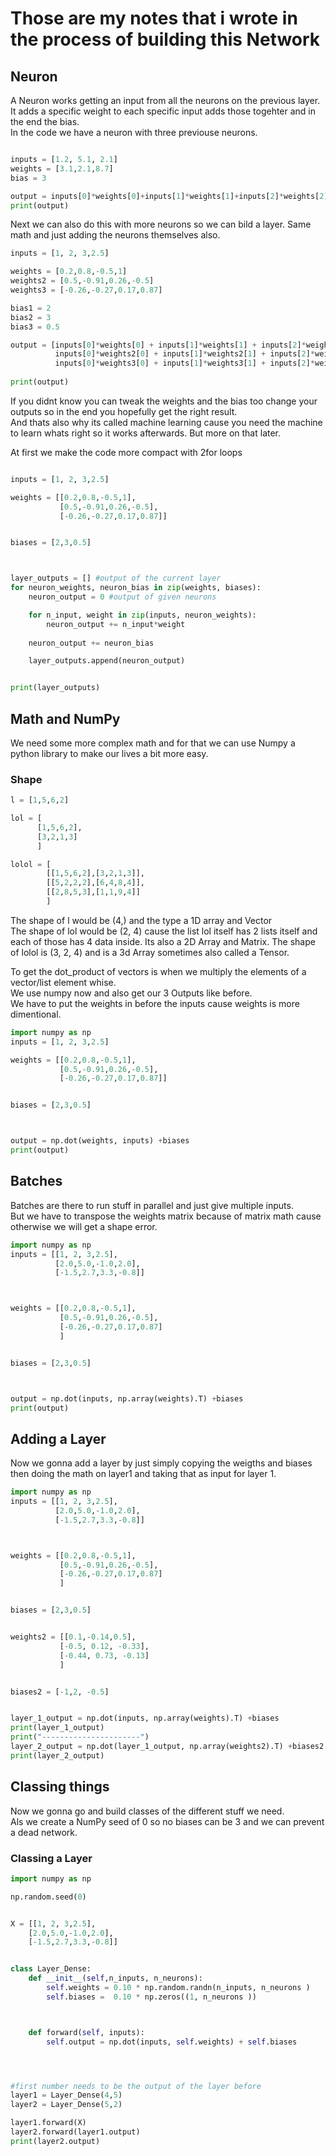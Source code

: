 # Those are my notes that i wrote in the process of building this Network

## Neuron
A Neuron works getting an input from all the neurons on the previous layer.     
It adds a specific weight to each specific input adds those togehter and in the end the bias.     
In the code we have a neuron with three previouse neurons.


```python

inputs = [1.2, 5.1, 2.1]
weights = [3.1,2.1,8.7]
bias = 3

output = inputs[0]*weights[0]+inputs[1]*weights[1]+inputs[2]*weights[2] + bias
print(output)

```

Next we can also do this with more neurons so we can bild a layer. Same math and just adding the neurons themselves also.

```python
inputs = [1, 2, 3,2.5]

weights = [0.2,0.8,-0.5,1]
weights2 = [0.5,-0.91,0.26,-0.5]
weights3 = [-0.26,-0.27,0.17,0.87]

bias1 = 2
bias2 = 3
bias3 = 0.5

output = [inputs[0]*weights[0] + inputs[1]*weights[1] + inputs[2]*weights[2] + inputs[3]*weights[3] + bias1,
          inputs[0]*weights2[0] + inputs[1]*weights2[1] + inputs[2]*weights2[2] + inputs[3]*weights2[3] + bias2,
          inputs[0]*weights3[0] + inputs[1]*weights3[1] + inputs[2]*weights3[2] + inputs[3]*weights3[3] + bias3]
          
print(output)

```

If you didnt know you can tweak the weights and the bias too change your outputs so in the end you hopefully get the right result.  
And thats also why its called machine learning cause you need the machine to learn whats right so it works afterwards. But more on that later.  

At first we make the code more compact with 2for loops 
```python

inputs = [1, 2, 3,2.5]

weights = [[0.2,0.8,-0.5,1],
           [0.5,-0.91,0.26,-0.5],
           [-0.26,-0.27,0.17,0.87]]


biases = [2,3,0.5]



layer_outputs = [] #output of the current layer
for neuron_weights, neuron_bias in zip(weights, biases):
    neuron_output = 0 #output of given neurons

    for n_input, weight in zip(inputs, neuron_weights):
        neuron_output += n_input*weight
    
    neuron_output += neuron_bias

    layer_outputs.append(neuron_output)


print(layer_outputs)


```


## Math and NumPy 
We need some more complex math and for that we can use Numpy a python library to make our lives a bit more easy.

### Shape
```python
l = [1,5,6,2]

lol = [
      [1,5,6,2],
      [3,2,1,3]
      ]

lolol = [
        [[1,5,6,2],[3,2,1,3]],
        [[5,2,2,2],[6,4,8,4]],
        [[2,8,5,3],[1,1,9,4]]
        ]
```
The shape of l would be (4,) and the type a 1D array and Vector     
The shape of lol would be (2, 4) cause the list lol itself has 2 lists itself and each of those has 4 data inside. 
Its also a 2D Array and Matrix.
The shape of lolol is (3, 2, 4) and is a 3d Array sometimes also called a Tensor.


To get the dot_product of vectors is when we multiply the elements of a vector/list element whise.  
We use numpy now and also get our 3 Outputs like before.    
We have to put the weights in before the inputs cause weights is more dimentional.

```python
import numpy as np
inputs = [1, 2, 3,2.5]

weights = [[0.2,0.8,-0.5,1],
           [0.5,-0.91,0.26,-0.5],
           [-0.26,-0.27,0.17,0.87]]


biases = [2,3,0.5]



output = np.dot(weights, inputs) +biases
print(output)

```

## Batches
Batches are there to run stuff in parallel and just give multiple inputs.   
But we have to transpose the weights matrix because of matrix math cause    
otherwise we will get a shape error.
```python
import numpy as np
inputs = [[1, 2, 3,2.5],
          [2.0,5.0,-1.0,2.0],
          [-1.5,2.7,3.3,-0.8]]



weights = [[0.2,0.8,-0.5,1],
           [0.5,-0.91,0.26,-0.5],
           [-0.26,-0.27,0.17,0.87]
           ]


biases = [2,3,0.5]



output = np.dot(inputs, np.array(weights).T) +biases
print(output)
```

## Adding a Layer
Now we gonna add a layer by just simply copying the weigths and biases  
then doing the math on layer1 and taking that as input for layer 1.
```python
import numpy as np
inputs = [[1, 2, 3,2.5],
          [2.0,5.0,-1.0,2.0],
          [-1.5,2.7,3.3,-0.8]]



weights = [[0.2,0.8,-0.5,1],
           [0.5,-0.91,0.26,-0.5],
           [-0.26,-0.27,0.17,0.87]
           ]


biases = [2,3,0.5]


weights2 = [[0.1,-0.14,0.5],
           [-0.5, 0.12, -0.33],
           [-0.44, 0.73, -0.13]
           ]


biases2 = [-1,2, -0.5]


layer_1_output = np.dot(inputs, np.array(weights).T) +biases
print(layer_1_output)
print("----------------------")
layer_2_output = np.dot(layer_1_output, np.array(weights2).T) +biases2
print(layer_2_output)
```

## Classing things
Now we gonna go and build classes of the different stuff we need.   
Als we create a NumPy seed of 0 so no biases can be 3 and we can prevent a dead network.
### Classing a Layer
```python
import numpy as np

np.random.seed(0)


X = [[1, 2, 3,2.5],
    [2.0,5.0,-1.0,2.0],
    [-1.5,2.7,3.3,-0.8]]


class Layer_Dense:
    def __init__(self,n_inputs, n_neurons):
        self.weights = 0.10 * np.random.randn(n_inputs, n_neurons )
        self.biases =  0.10 * np.zeros((1, n_neurons ))



    def forward(self, inputs):
        self.output = np.dot(inputs, self.weights) + self.biases




#first number needs to be the output of the layer before
layer1 = Layer_Dense(4,5)
layer2 = Layer_Dense(5,2)

layer1.forward(X)
layer2.forward(layer1.output)
print(layer2.output)

```

